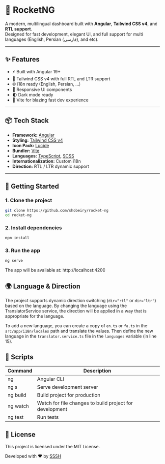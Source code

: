 # 🚀 RocketNG

A modern, multilingual dashboard built with **Angular**, **Tailwind CSS v4**, and **RTL support**.  
Designed for fast development, elegant UI, and full support for multi languages (English, Persian (فارسی), and etc).

---

## ✨ Features

- ⚡ Built with Angular 19+
- 🎨 Tailwind CSS v4 with full RTL and LTR support
- 🌐 i18n ready (English, Persian, ...)
- 📱 Responsive UI components
- 🌓 Dark mode ready
- 🚀 Vite for blazing fast dev experience

---

## 📦 Tech Stack

- **Framework:** [Angular](https://angular.dev/)
- **Styling:** [Tailwind CSS v4](https://tailwindcss.com/)
- **Icon Pack:** [Lucide](https://lucide.dev/)
- **Bundler:** [Vite](https://vite.dev/)
- **Languages:** [TypeScript](https://www.typescriptlang.org/), [SCSS](https://sass-lang.com/)
- **Internationalization:** Custom i18n
- **Direction:** RTL / LTR dynamic support

---

## 🚀 Getting Started

### 1. Clone the project

```bash
git clone https://github.com/shobeiry/rocket-ng
cd rocket-ng
```

### 2. Install dependencies

```bash
npm install
```

### 3. Run the app

```bash
ng serve
```
The app will be available at: http://localhost:4200

## 🌍 Language & Direction
The project supports dynamic direction switching (`dir="rtl"` or `dir="ltr"`) based on the language.
By changing the language using the TranslatorService service, the direction will be applied in a way that is appropriate for the language.

To add a new language, you can create a copy of `en.ts` or `fa.ts` in the `src/app/i18n/locales` path and translate the values. Then define the new language in the `translator.service.ts` file in the `languages` variable (in line 15).

## 🧪 Scripts

| Command  | Description                                             |
|----------|---------------------------------------------------------|
| ng       | Angular CLI                                             |
| ng s     | Serve development server                                |
| ng build | Build project for production                            |
| ng watch | Watch for file changes to build project for development |
| ng test  | Run tests                                               |


## 📜 License
This project is licensed under the MIT License.

Developed with ❤️ by [SSSH](https://github.com/shobeiry/)
